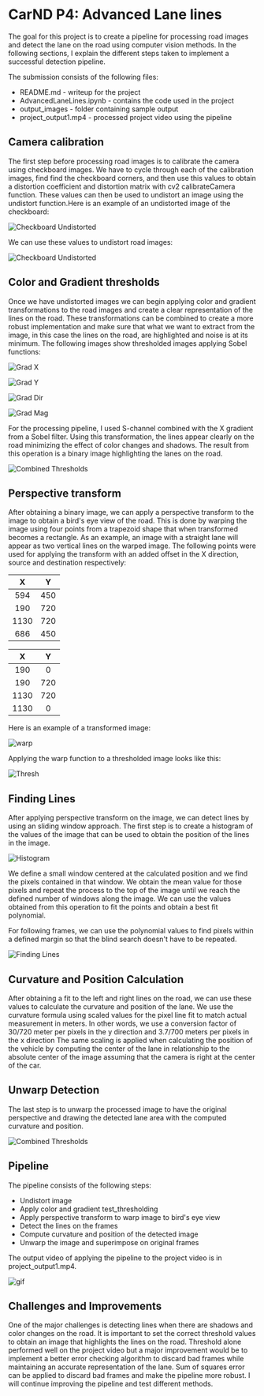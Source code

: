 # CarND P4: Advanced Lane lines

The goal for this project is to create a pipeline for processing road images and
detect the lane on the road using computer vision methods. In the following sections, I explain the different steps taken to implement a successful detection pipeline.

The submission consists of the following files:
* README.md - writeup for the project
* AdvancedLaneLines.ipynb - contains the code used in the project
* output_images - folder containing sample output
* project_output1.mp4 - processed project video using the pipeline


## Camera calibration
The first step before processing road images is to calibrate the camera using
checkboard images. We have to cycle through each of the calibration images, find
find the checkboard corners, and then use this values to obtain a distortion
coefficient and distortion matrix with cv2 calibrateCamera function. These values
can then be used to undistort an image using the undistort function.Here is an example of an undistorted image of the checkboard:

![Checkboard Undistorted](output_images/check_undist.png)

We can  use these values to undistort road images:

![Checkboard Undistorted](output_images/undist_rd.png)

## Color and Gradient thresholds
Once we have undistorted images we can begin applying color and gradient
transformations to the road images and create a clear representation of the
lines on the road. These transformations can be combined to create a more robust
implementation and make sure that what we want to extract from the image, in this case the lines on the road, are highlighted and noise is at its minimum. The following images show thresholded images applying Sobel functions:

![Grad X](output_images/gradx.png)

![Grad Y](output_images/grady.png)

![Grad Dir](output_images/grad_dir.png)

![Grad Mag](output_images/mag.png)

For the processing pipeline, I used S-channel combined with the X gradient from
a Sobel filter. Using this transformation, the lines appear clearly on the road
minimizing the effect of color changes and shadows. The result from this
operation is a binary image highlighting the lanes on the road.

![Combined Thresholds](output_images/combined_thresh.png)

## Perspective transform
After obtaining a binary image, we can apply a perspective transform to the image
to obtain a bird's eye view of the road. This is done by warping the image using
four points from a trapezoid shape that when transformed becomes a rectangle. As
an example, an image with a straight lane will appear as two vertical lines on the
warped image. The following points were used for applying the transform with an added offset in the X direction, source and destination respectively:

| X | Y |
|:---:|:---:|
| 594 | 450 |
| 190 | 720 |
| 1130 | 720 |
| 686 | 450 |

| X | Y |
|:---:|:---:|
| 190 | 0 |
| 190 | 720 |
| 1130 | 720 |
| 1130 | 0 |

Here is an example of a transformed image:

![warp](output_images/warp.png)

Applying the warp function to a thresholded image looks like this:

![Thresh](output_images/thresh_perspective.png)

## Finding Lines
After applying perspective transform on the image, we can detect lines by using
an sliding window approach. The first step is to create a histogram of the values
of the image that can be used to obtain the position of the lines in the image.

![Histogram](output_images/histogram.png)

We define a small window centered at the calculated position and we find the pixels
contained in that window. We obtain the mean value for those pixels and repeat the
process to the top of the image until we reach the defined number of windows along
the image. We can use the values obtained from this operation to fit the points
and obtain a best fit polynomial.

For following frames, we can use the polynomial values to find pixels within a
defined margin so that the blind search doesn't have to be repeated.

![Finding Lines](output_images/sliding_window.png)

## Curvature and Position Calculation
After obtaining a fit to the left and right lines on the road, we can use these
values to calculate the curvature and position of the lane. We use the curvature formula using scaled values for the pixel line fit to match actual measurement in meters. In other words, we use a conversion factor of 30/720 meter per pixels in the y direction and 3.7/700 meters per pixels in the x direction The same scaling is applied when calculating the position of the vehicle by computing the center of the lane in relationship to the absolute center of the image assuming that the camera is right at the center of the car.

## Unwarp Detection
The last step is to unwarp the processed image to have the original perspective
and drawing the detected lane area with the computed curvature and position.

![Combined Thresholds](output_images/unwarp_detection.png)

## Pipeline
The pipeline consists of the following steps:
* Undistort image
* Apply color and gradient test_thresholding
* Apply perspective transform to warp image to bird's eye view
* Detect the lines on the frames
* Compute curvature and position of the detected image
* Unwarp the image and superimpose on original frames

The output video of applying the pipeline to the project video is in
project_output1.mp4.

![gif](output_images/output.gif)



## Challenges and Improvements
One of the major challenges is detecting lines when there are shadows and color
changes on the road. It is important to set the correct threshold values to obtain
an image that highlights the lines on the road. Threshold alone performed well
on the project video but a major improvement would be to implement a better
error checking algorithm to discard bad frames while maintaining an accurate
representation of the lane. Sum of squares error can be applied to discard bad
frames and make the pipeline more robust. I will continue improving the pipeline
and test different methods.
